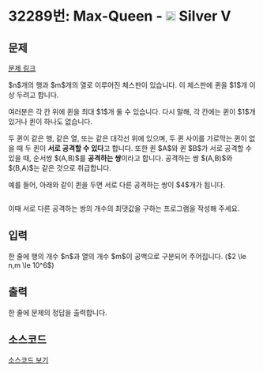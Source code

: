 # 32289번: Max-Queen - <img src="https://static.solved.ac/tier_small/6.svg" style="height:20px" /> Silver V

<!-- performance -->

<!-- 문제 제출 후 깃허브에 푸시를 했을 때 제출한 코드의 성능이 입력될 공간입니다.-->

<!-- end -->

## 문제

[문제 링크](https://boj.kr/32289)

<p>$n$개의 행과 $m$개의 열로 이루어진 체스판이 있습니다. 이 체스판에 퀸을 $1$개 이상 두려고 합니다.</p>

<p>여러분은 각 칸 위에 퀸을 최대 $1$개 둘 수 있습니다. 다시 말해, 각 칸에는 퀸이 $1$개 있거나 퀸이 하나도 없습니다.</p>

<p>두 퀸이 같은 행, 같은 열, 또는 같은 대각선 위에 있으며, 두 퀸 사이를 가로막는 퀸이 없을 때 두 퀸이 <strong>서로 공격할 수 있다</strong>고 합니다. 또한 퀸 $A$와 퀸 $B$가 서로 공격할 수 있을 때, 순서쌍 $(A,B)$를 <strong>공격하는 쌍</strong>이라고 합니다. 공격하는 쌍 $(A,B)$와 $(B,A)$는 같은 것으로 취급합니다.</p>

<p>예를 들어, 아래와 같이 퀸을 두면 서로 다른 공격하는 쌍이 $4$개가 됩니다.</p>

<p style="text-align: center;"><img alt="" src="https://upload.acmicpc.net/e20d526b-3a43-4af0-8ed7-38e539114b0f/-/preview/"></p>

<p style="text-align: justify;">이때 서로 다른 공격하는 쌍의 개수의 최댓값을 구하는 프로그램을 작성해 주세요.</p>

## 입력

<p>한 줄에 행의 개수 $n$과 열의 개수 $m$이 공백으로 구분되어 주어집니다. ($2 \le n,m \le 10^6$)</p>

## 출력

<p>한 줄에 문제의 정답을 출력합니다.</p>

## 소스코드

[소스코드 보기](Max-Queen.py)